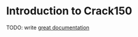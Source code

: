 # Introduction to Crack150

TODO: write [great documentation](http://jacobian.org/writing/great-documentation/what-to-write/)
